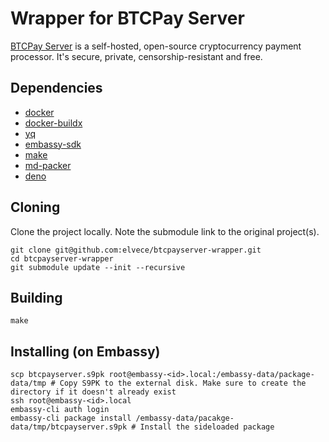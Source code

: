 # Wrapper for BTCPay Server

[BTCPay Server](https://btcpayserver.org/) is a self-hosted, open-source cryptocurrency payment processor. It's secure, private, censorship-resistant and free.

## Dependencies

- [docker](https://docs.docker.com/get-docker)
- [docker-buildx](https://docs.docker.com/buildx/working-with-buildx/)
- [yq](https://mikefarah.gitbook.io/yq)
- [embassy-sdk](https://github.com/Start9Labs/embassy-os/blob/master/backend/install-sdk.sh)
- [make](https://www.gnu.org/software/make/)
- [md-packer](https://github.com/Start9Labs/md-packer)
- [deno](https://deno.land/)

## Cloning

Clone the project locally. Note the submodule link to the original project(s). 

```
git clone git@github.com:elvece/btcpayserver-wrapper.git
cd btcpayserver-wrapper
git submodule update --init --recursive
```

## Building

```
make
```

## Installing (on Embassy)

```
scp btcpayserver.s9pk root@embassy-<id>.local:/embassy-data/package-data/tmp # Copy S9PK to the external disk. Make sure to create the directory if it doesn't already exist
ssh root@embassy-<id>.local
embassy-cli auth login
embassy-cli package install /embassy-data/pacakge-data/tmp/btcpayserver.s9pk # Install the sideloaded package
```
